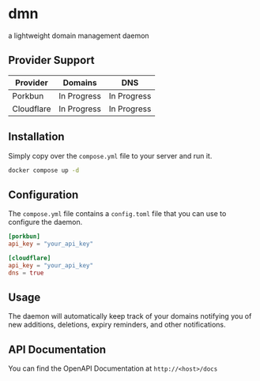 # dmn

a lightweight domain management daemon

## Provider Support

| Provider   | Domains     | DNS         |
| ---------- | ----------- | ----------- |
| Porkbun    | In Progress | In Progress |
| Cloudflare | In Progress | In Progress |


## Installation

Simply copy over the `compose.yml` file to your server and run it.

```bash
docker compose up -d
```

## Configuration

The `compose.yml` file contains a `config.toml` file that you can use to configure the daemon.

```toml
[porkbun]
api_key = "your_api_key"

[cloudflare]
api_key = "your_api_key"
dns = true
```

## Usage

The daemon will automatically keep track of your domains notifying you of new additions, deletions, expiry reminders, and other notifications.

## API Documentation

You can find the OpenAPI Documentation at `http://<host>/docs`
